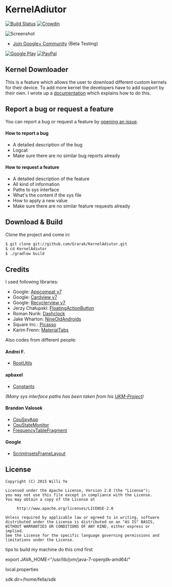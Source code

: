 # KernelAdiutor

[![Build Status](https://travis-ci.org/Grarak/KernelAdiutor.svg?branch=master)](https://travis-ci.org/Grarak/KernelAdiutor)
[![Crowdin](https://d322cqt584bo4o.cloudfront.net/kernel-adiutor/localized.png)](https://crowdin.com/project/kernel-adiutor)

![Screenshot](https://raw.githubusercontent.com/Grarak/KernelAdiutor/master/screenshots/screenshot.png)

* [Join Google+ Community](https://plus.google.com/communities/108445529270785762340) (Beta Testing)

[![Google Play](http://developer.android.com/images/brand/en_generic_rgb_wo_60.png)](https://play.google.com/store/apps/details?id=com.grarak.kerneladiutor)
[![PayPal](https://www.paypalobjects.com/webstatic/mktg/Logo/pp-logo-200px.png)](https://www.paypal.com/cgi-bin/webscr?cmd=_s-xclick&hosted_button_id=G3643L52LJQ7G)

## Kernel Downloader

This is a feature which allows the user to download different custom kernels for their device. To add more kernel the developers have to add support by their own. I wrote up a [documentation](https://github.com/Grarak/KernelAdiutor/wiki/Adding-Download-Support) which explains how to do this.

## Report a bug or request a feature

You can report a bug or request a feature by [opening an issue](https://github.com/Grarak/KernelAdiutor/issues/new).

#### How to report a bug
* A detailed description of the bug
* Logcat
* Make sure there are no similar bug reports already

#### How to request a feature
* A detailed description of the feature
* All kind of information
* Paths to sys interface
* What's the content if the sys file
* How to apply a new value
* Make sure there are no similar feature requests already

## Download & Build

Clone the project and come in:

``` bash
$ git clone git://github.com/Grarak/KernelAdiutor.git
$ cd KernelAdiutor
$ ./gradlew build
```

## Credits

I used following libraries:

* Google: [Appcompat v7](https://developer.android.com/tools/support-library/features.html#v7-appcompat)
* Google: [Cardview v7](https://developer.android.com/tools/support-library/features.html#v7-cardview)
* Google: [Recyclerview v7](https://developer.android.com/tools/support-library/features.html#v7-recyclerview)
* Jerzy Chałupski: [FloatingActionButton](https://github.com/futuresimple/android-floating-action-button)
* Roman Nurik: [Dashclock](https://github.com/romannurik/dashclock)
* Jake Wharton: [NineOldAndroids](https://github.com/JakeWharton/NineOldAndroids)
* Square Inc.: [Picasso](https://github.com/square/picasso)
* Karim Frenn: [MaterialTabs](https://github.com/pizza/MaterialTabs)

Also codes from different people:

#### Andrei F.

* [RootUtils](https://github.com/Grarak/KernelAdiutor/blob/master/library/src/main/java/com/kerneladiutor/library/root/RootUtils.java)

#### apbaxel

* [Constants](https://github.com/Grarak/KernelAdiutor/blob/master/app/src/main/java/com/grarak/kerneladiutor/utils/Constants.java)

_(Many sys interface paths has been taken from his [UKM-Project](https://github.com/apbaxel/UKM))_

#### Brandon Valosek

* [CpuSpyApp](https://github.com/Grarak/KernelAdiutor/blob/master/app/src/main/java/com/bvalosek/cpuspy/CpuSpyApp.java)
* [CpuStateMonitor](https://github.com/Grarak/KernelAdiutor/blob/master/app/src/main/java/com/bvalosek/cpuspy/CpuStateMonitor.java)
* [FrequencyTableFragment](https://github.com/Grarak/KernelAdiutor/blob/master/app/src/main/java/com/grarak/kerneladiutor/fragments/information/FrequencyTableFragment.java)

#### Google

* [ScrimInsetsFrameLayout](https://github.com/Grarak/KernelAdiutor/blob/master/app/src/main/java/com/grarak/kerneladiutor/elements/ScrimInsetsFrameLayout.java)

## License

    Copyright (C) 2015 Willi Ye

    Licensed under the Apache License, Version 2.0 (the "License");
    you may not use this file except in compliance with the License.
    You may obtain a copy of the License at

         http://www.apache.org/licenses/LICENSE-2.0

    Unless required by applicable law or agreed to in writing, software
    distributed under the License is distributed on an "AS IS" BASIS,
    WITHOUT WARRANTIES OR CONDITIONS OF ANY KIND, either express or implied.
    See the License for the specific language governing permissions and
    limitations under the License.

tips to build my machine
do this cmd first


export JAVA_HOME="/usr/lib/jvm/java-7-openjdk-amd64/"

local.properties

sdk.dir=/home/fella/sdk
